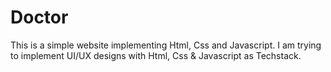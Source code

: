 # Doctor


This is a simple website implementing Html, Css and Javascript. I am trying to implement UI/UX designs with Html, Css & Javascript as Techstack.
